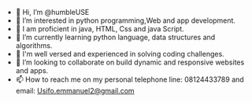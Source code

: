 - 👋 Hi, I’m @humbleUSE
- 👀 I’m interested in python programming,Web and app development.
- 💪 I am proficient in java, HTML, Css and java Script.
- 🌱 I’m currently learning python language, data structures and algorithms.
- 🙇 I'm well versed and experienced in solving coding challenges.
- 💞️ I’m looking to collaborate on build dynamic and responsive websites and apps.
- 📫 How to reach me on my personal telephone line: 08124433789 and email: Usifo.emmanuel2@gmail.com 

<!---
humbleUSE/humbleUSE is a ✨ special ✨ repository because its `README.md` (this file) appears on your GitHub profile.
You can click the Preview link to take a look at your changes.
--->
